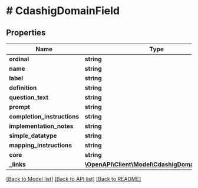 # # CdashigDomainField

## Properties

Name | Type | Description | Notes
------------ | ------------- | ------------- | -------------
**ordinal** | **string** |  | [optional]
**name** | **string** |  | [optional]
**label** | **string** |  | [optional]
**definition** | **string** |  | [optional]
**question_text** | **string** |  | [optional]
**prompt** | **string** |  | [optional]
**completion_instructions** | **string** |  | [optional]
**implementation_notes** | **string** |  | [optional]
**simple_datatype** | **string** |  | [optional]
**mapping_instructions** | **string** |  | [optional]
**core** | **string** |  | [optional]
**_links** | [**\OpenAPI\Client\Model\CdashigDomainFieldLinks**](CdashigDomainFieldLinks.md) |  | [optional]

[[Back to Model list]](../../README.md#models) [[Back to API list]](../../README.md#endpoints) [[Back to README]](../../README.md)
